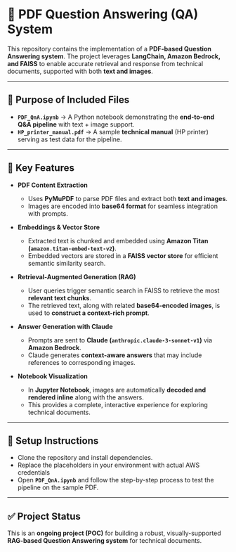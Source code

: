 # 📘 PDF Question Answering (QA) System 

This repository contains the implementation of a **PDF-based Question Answering system**. The project leverages **LangChain, Amazon Bedrock, and FAISS** to enable accurate retrieval and response from technical documents, supported with both **text and images**.  

---

## 🔹 Purpose of Included Files

- **`PDF_QnA.ipynb`** → A Python notebook demonstrating the **end-to-end Q&A pipeline** with text + image support.  
- **`HP_printer_manual.pdf`** → A sample **technical manual** (HP printer) serving as test data for the pipeline.  

---
## 🔹 Key Features

- **PDF Content Extraction**
  - Uses **PyMuPDF** to parse PDF files and extract both **text and images**.  
  - Images are encoded into **base64 format** for seamless integration with prompts.  

- **Embeddings & Vector Store**
  - Extracted text is chunked and embedded using **Amazon Titan (`amazon.titan-embed-text-v2`)**.  
  - Embedded vectors are stored in a **FAISS vector store** for efficient semantic similarity search.  

- **Retrieval-Augmented Generation (RAG)**
  - User queries trigger semantic search in FAISS to retrieve the most **relevant text chunks**.  
  - The retrieved text, along with related **base64-encoded images**, is used to **construct a context-rich prompt**.  

- **Answer Generation with Claude**
  - Prompts are sent to **Claude (`anthropic.claude-3-sonnet-v1`)** via **Amazon Bedrock**.  
  - Claude generates **context-aware answers** that may include references to corresponding images.  

- **Notebook Visualization**
  - In **Jupyter Notebook**, images are automatically **decoded and rendered inline** along with the answers.  
  - This provides a complete, interactive experience for exploring technical documents.  

---

## 🔹 Setup Instructions

- Clone the repository and install dependencies.  
- Replace the placeholders in your environment with actual AWS credentials
- Open **`PDF_QnA.ipynb`** and follow the step-by-step process to test the pipeline on the sample PDF.  

---

## ✅ Project Status

This is an **ongoing project (POC)** for building a robust, visually-supported **RAG-based Question Answering system** for technical documents.   


